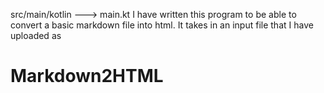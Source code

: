 src/main/kotlin  --->   main.kt 
I have written this program to be able to convert a basic markdown file into html. It takes in an input file that I have uploaded as 

# Markdown2HTML
